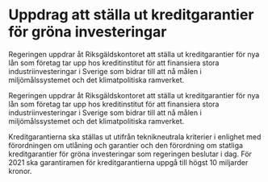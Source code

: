# Uppdrag att ställa ut kreditgarantier för gröna investeringar

Regeringen uppdrar åt Riksgäldskontoret att ställa ut kreditgarantier för nya lån som företag tar upp hos kreditinstitut för att finansiera stora industriinvesteringar i Sverige som bidrar till att nå målen i miljömålssystemet och det klimatpolitiska ramverket.

Regeringen uppdrar åt Riksgäldskontoret att ställa ut kreditgarantier för nya lån som företag tar upp hos kreditinstitut för att finansiera stora industriinvesteringar i Sverige som bidrar till att nå målen i miljömålssystemet och det klimatpolitiska ramverket.

Kreditgarantierna ska ställas ut utifrån teknikneutrala kriterier i enlighet med förordningen om utlåning och garantier och den förordning om statliga kreditgarantier för gröna investeringar som regeringen beslutar i dag. För 2021 ska garantiramen för kreditgarantierna uppgå till högst 10 miljarder kronor.
